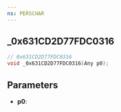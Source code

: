 ```yaml
---
ns: PERSCHAR
---
```

## _0x631CD2D77FDC0316

```c
// 0x631CD2D77FDC0316
void _0x631CD2D77FDC0316(Any p0);
```

## Parameters
* **p0**:

